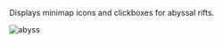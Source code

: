 Displays minimap icons and clickboxes for abyssal rifts.

![abyss](https://user-images.githubusercontent.com/2388657/39968791-c581703a-56a0-11e8-9250-95b3905b9fe4.png)
